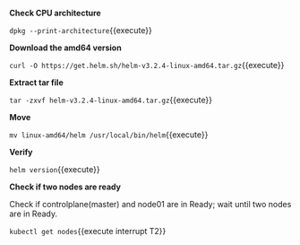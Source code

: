 **Check CPU architecture**

`dpkg --print-architecture`{{execute}}

**Download the amd64 version**

`curl -O https://get.helm.sh/helm-v3.2.4-linux-amd64.tar.gz`{{execute}}

**Extract tar file**

`tar -zxvf helm-v3.2.4-linux-amd64.tar.gz`{{execute}}

**Move**

`mv linux-amd64/helm /usr/local/bin/helm`{{execute}}

**Verify**

`helm version`{{execute}}

**Check if two nodes are ready**

Check if controlplane(master) and node01 are in Ready; wait until two nodes are in Ready.

`kubectl get nodes`{{execute interrupt T2}}

